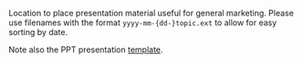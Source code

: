 Location to place presentation material useful for general marketing.
Please use filenames with the format `yyyy-mm-{dd-}topic.ext` to allow for easy sorting by date.

Note also the PPT presentation [template](WoT-Template.potx).
